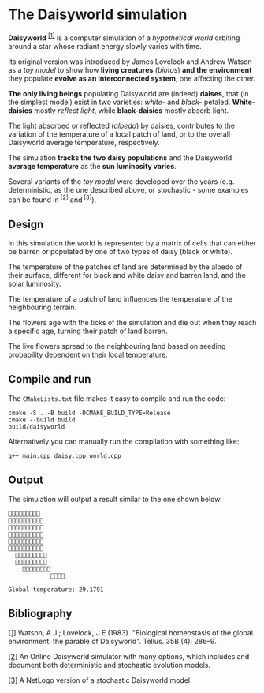 # The Daisyworld simulation

**Daisyworld** <sup> [[1]](#bibliography)</sup> is a computer simulation of a
_hypothetical world_ orbiting around a star whose radiant energy slowly varies
with time.

Its original version was introduced by James Lovelock and Andrew Watson as a
_toy model_ to show how **living creatures** (_biotas_) **and the environment**
they populate **evolve as an interconnected system**, one affecting the other.

**The only living beings** populating Daisyworld are (indeed) **daises**, that
(in the simplest model) exist in two varieties: _white-_ and _black-_ petaled.
**White-daisies** mostly _reflect light_, while **black-daisies** mostly absorb
light.

The light absorbed or reflected (_albedo_) by daisies, contributes to the
variation of the temperature of a local patch of land, or to the overall
Daisyworld average temperature, respectively.

The simulation **tracks the two daisy populations** and the Daisyworld **average
temperature** as the **sun luminosity varies**.

Several variants of the _toy model_ were developed over the years (e.g.
deterministic, as the one described above, or stochastic - some examples can be
found in<sup> [[2]](#bibliography)</sup> and<sup> [[3]](#bibliography)</sup>).

## Design
In this simulation the world is represented by a matrix of cells that can either be barren or populated by one of two types of daisy (black or white).

The temperature of the patches of land are determined by the albedo of their surface, different for black and white daisy and barren land, and the solar luminosity.

The temperature of a patch of land influences the temperature of the neighbouring terrain.

The flowers age with the ticks of the simulation and die out when they reach a specific age, turning their patch of land barren.

The live flowers spread to the neighbouring land based on seeding probability dependent on their local temperature.

## Compile and run

The `CMakeLists.txt` file makes it easy to compile and run the code:

```
cmake -S . -B build -DCMAKE_BUILD_TYPE=Release
cmake --build build
build/daisyworld
```

Alternatively you can manually run the compilation with something like:

```
g++ main.cpp daisy.cpp world.cpp
```

## Output

The simulation will output a result similar to the one shown below:

```
💮💮🌸🌸🌸🌸🌸💮💮  
🌸💮💮🌸🌸🌸🌸🌸🌸🌸
🌸💮💮💮🌸🌸🌸🌸🌸🌸
💮🌸💮🌸🌸🌸🌸🌸🌸🌸
🌸💮🌸💮💮🌸🌸💮💮🌸
🌸🌸🌸💮💮🌸🌸🌸💮🌸
  🌸🌸💮💮🌸💮🌸💮💮
  🌸🌸🌸🌸🌸🌸💮💮🌸
    🌸🌸🌸🌸🌸🌸🌸🌸
            🌸🌸🌸🌸

Global temperature: 29.1791
```

## Bibliography

[[1]](https://onlinelibrary.wiley.com/doi/abs/10.1111/j.1600-0889.1983.tb00031.x)
Watson, A.J.; Lovelock, J.E (1983). "Biological homeostasis of the global
environment: the parable of Daisyworld". Tellus. 35B (4): 286–9.

[[2]](https://gingerbooth.com/html5/daisy/help/index.html) An Online Daisyworld
simulator with many options, which includes and document both deterministic
and stochastic evolution models.

[[3]](http://ccl.northwestern.edu/netlogo/models/Daisyworld) A NetLogo version
of a stochastic Daisyworld model.

